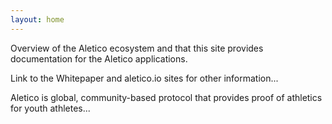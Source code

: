 ```yaml
---
layout: home
---
```


Overview of the Aletico ecosystem and that this site provides documentation for the Aletico applications.

Link to the Whitepaper and aletico.io sites for other information...

Aletico is global, community-based protocol that provides proof of athletics for youth athletes...
